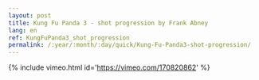 ```yaml
---
layout: post
title: Kung Fu Panda 3 - shot progression by Frank Abney
lang: en
ref: KungFuPanda3_shot_progression
permalink: /:year/:month/:day/quick/Kung-Fu-Panda3-shot-progression/
---
```


{% include vimeo.html id='https://vimeo.com/170820862' %}
